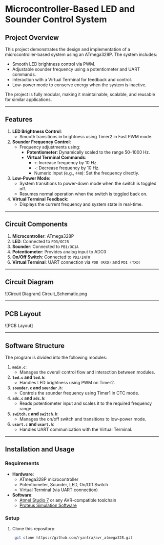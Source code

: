 # Microcontroller-Based LED and Sounder Control System

## Project Overview
This project demonstrates the design and implementation of a microcontroller-based system using an ATmega328P. The system includes:
- Smooth LED brightness control via PWM.
- Adjustable sounder frequency using a potentiometer and UART commands.
- Interaction with a Virtual Terminal for feedback and control.
- Low-power mode to conserve energy when the system is inactive.

The project is fully modular, making it maintainable, scalable, and reusable for similar applications.

---

## Features
1. **LED Brightness Control**:
   - Smooth transitions in brightness using Timer2 in Fast PWM mode.
2. **Sounder Frequency Control**:
   - Frequency adjustments using:
     - **Potentiometer**: Dynamically scaled to the range 50–1000 Hz.
     - **Virtual Terminal Commands**:
       - `+`: Increase frequency by 10 Hz.
       - `-`: Decrease frequency by 10 Hz.
       - Numeric Input (e.g., `440`): Set the frequency directly.
3. **Low-Power Mode**:
   - System transitions to power-down mode when the switch is toggled off.
   - Resumes normal operation when the switch is toggled back on.
4. **Virtual Terminal Feedback**:
   - Displays the current frequency and system state in real-time.

---

## Circuit Components
1. **Microcontroller**: ATmega328P
2. **LED**: Connected to `PD3/OC2B`
3. **Sounder**: Connected to `PB1/OC1A`
4. **Potentiometer**: Provides analog input to ADC0
5. **On/Off Switch**: Connected to `PD2/INT0`
6. **Virtual Terminal**: UART connection via `PD0 (RXD)` and `PD1 (TXD)`

---

## Circuit Diagram
![Circuit Diagram] Circuit_Schematic.png

---

## PCB Layout
![PCB Layout]

---

## Software Structure

The program is divided into the following modules:

1. **`main.c`**:
   - Manages the overall control flow and interaction between modules.
2. **`led.c` and `led.h`**:
   - Handles LED brightness using PWM on Timer2.
3. **`sounder.c` and `sounder.h`**:
   - Controls the sounder frequency using Timer1 in CTC mode.
4. **`adc.c` and `adc.h`**:
   - Reads potentiometer input and scales it to the required frequency range.
5. **`switch.c` and `switch.h`**:
   - Manages the on/off switch and transitions to low-power mode.
6. **`usart.c` and `usart.h`**:
   - Handles UART communication with the Virtual Terminal.

---

## Installation and Usage

### Requirements
- **Hardware**:
  - ATmega328P microcontroller
  - Potentiometer, Sounder, LED, On/Off Switch
  - Virtual Terminal (via UART connection)
- **Software**:
  - [Atmel Studio 7](https://www.microchip.com/mplab/avr-support/atmel-studio-7) or any AVR-compatible toolchain
  - [Proteus Simulation Software](https://www.labcenter.com/)

### Setup
1. Clone this repository:
   ```bash
    git clone https://github.com/ryantra/avr_atmega328.git
